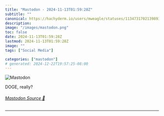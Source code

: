 ```yaml
---
title: "Mastodon - 2024-11-13T01:59:28Z"
subtitle: ""
canonical: https://hachyderm.io/users/mweagle/statuses/113473170213989395
description:
image: "/images/mastodon.png"
toc: false
date: 2024-11-13T01:59:28Z
lastmod: 2024-11-13T01:59:28Z
image: ""
tags: ["Social Media"]

categories: ["mastodon"]
# generated: 2024-12-22T19:57:25-08:00
---
```

![Mastodon](/images/mastodon.png)

<p>DOGE, really?</p>


###### [Mastodon Source 🐘](https://hachyderm.io/@mweagle/113473170213989395)

___

